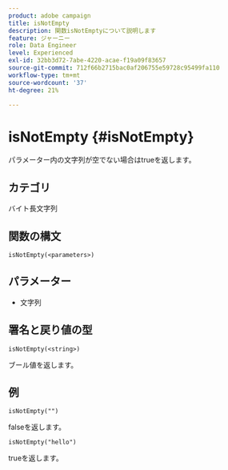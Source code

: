 ```yaml
---
product: adobe campaign
title: isNotEmpty
description: 関数isNotEmptyについて説明します
feature: ジャーニー
role: Data Engineer
level: Experienced
exl-id: 32bb3d72-7abe-4220-acae-f19a09f83657
source-git-commit: 712f66b2715bac0af206755e59728c95499fa110
workflow-type: tm+mt
source-wordcount: '37'
ht-degree: 21%

---
```


# isNotEmpty {#isNotEmpty}

パラメーター内の文字列が空でない場合はtrueを返します。

## カテゴリ

 バイト長文字列

## 関数の構文

`isNotEmpty(<parameters>)`

## パラメーター

* 文字列

## 署名と戻り値の型

`isNotEmpty(<string>)`

ブール値を返します。

## 例

`isNotEmpty("")`

falseを返します。

`isNotEmpty("hello")`

trueを返します。
